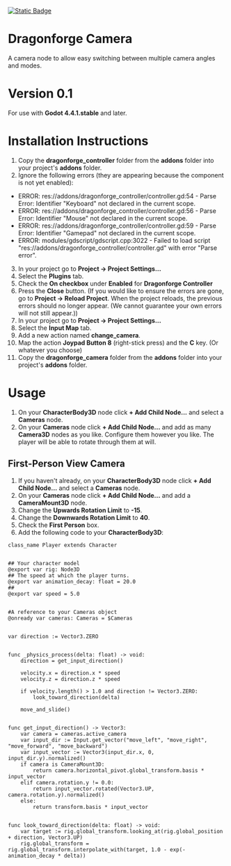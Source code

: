 [![Static Badge](https://img.shields.io/badge/Godot%20Engine-4.4.1.stable-blue?style=plastic&logo=godotengine)](https://godotengine.org/)
# Dragonforge Camera
A camera node to allow easy switching between multiple camera angles and modes.
# Version 0.1
For use with **Godot 4.4.1.stable** and later.
# Installation Instructions
1. Copy the **dragonforge_controller** folder from the **addons** folder into your project's **addons** folder.
2. Ignore the following errors (they are appearing because the component is not yet enabled):
  * ERROR: res://addons/dragonforge_controller/controller.gd:54 - Parse Error: Identifier "Keyboard" not declared in the current scope.
  * ERROR: res://addons/dragonforge_controller/controller.gd:56 - Parse Error: Identifier "Mouse" not declared in the current scope.
  * ERROR: res://addons/dragonforge_controller/controller.gd:59 - Parse Error: Identifier "Gamepad" not declared in the current scope.
  * ERROR: modules/gdscript/gdscript.cpp:3022 - Failed to load script "res://addons/dragonforge_controller/controller.gd" with error "Parse error".
3. In your project go to **Project -> Project Settings...**
4. Select the **Plugins** tab.
5. Check the **On checkbox** under **Enabled** for **Dragonforge Controller**
6. Press the **Close** button. (If you would like to ensure the errors are gone, go to **Project -> Reload Project**. When the project reloads, the previous errors should no longer appear. (We cannot guarantee your own errors will not still appear.))
7. In your project go to **Project -> Project Settings...**
8. Select the **Input Map** tab.
9. Add a new action named **change_camera**.
10. Map the action **Joypad Button 8** (right-stick press) and the **C** key. (Or whatever you choose)
11. Copy the **dragonforge_camera** folder from the **addons** folder into your project's **addons** folder.
# Usage
1. On your **CharacterBody3D** node click **+ Add Child Node...** and select a **Cameras** node.
2. On your **Cameras** node click **+ Add Child Node...** and add as many **Camera3D** nodes as you like. Configure them however you like. The player will be able to rotate through them at will.
## First-Person View Camera
1. If you haven't already, on your **CharacterBody3D** node click **+ Add Child Node...** and select a **Cameras** node.
2. On your **Cameras** node click **+ Add Child Node...** and add a **CameraMount3D** node.
3. Change the **Upwards Rotation Limit** to **-15**.
4. Change the **Downwards Rotation Limit** to **40**.
5. Check the **First Person** box.
6. Add the following code to your **CharacterBody3D**:

```
class_name Player extends Character


## Your character model
@export var rig: Node3D
## The speed at which the player turns.
@export var animation_decay: float = 20.0
##
@export var speed = 5.0


#A reference to your Cameras object
@onready var cameras: Cameras = $Cameras


var direction := Vector3.ZERO


func _physics_process(delta: float) -> void:
	direction = get_input_direction()
	
	velocity.x = direction.x * speed
	velocity.z = direction.z * speed
	
	if velocity.length() > 1.0 and direction != Vector3.ZERO:
		look_toward_direction(delta)
	
	move_and_slide()
	

func get_input_direction() -> Vector3:
	var camera = cameras.active_camera
	var input_dir := Input.get_vector("move_left", "move_right", "move_forward", "move_backward")
	var input_vector := Vector3(input_dir.x, 0, input_dir.y).normalized()
	if camera is CameraMount3D:
		return camera.horizontal_pivot.global_transform.basis * input_vector
	elif camera.rotation.y != 0.0:
		return input_vector.rotated(Vector3.UP, camera.rotation.y).normalized()
	else:
		return transform.basis * input_vector


func look_toward_direction(delta: float) -> void:
	var target := rig.global_transform.looking_at(rig.global_position + direction, Vector3.UP)
	rig.global_transform = rig.global_transform.interpolate_with(target, 1.0 - exp(-animation_decay * delta))
```

